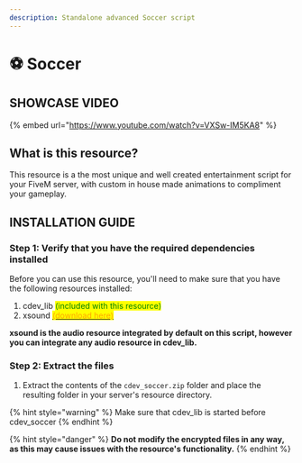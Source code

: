 ```yaml
---
description: Standalone advanced Soccer script
---
```


# ⚽ Soccer

## SHOWCASE VIDEO

{% embed url="https://www.youtube.com/watch?v=VXSw-IM5KA8" %}

## What is this resource?

This resource is a the most unique and well created entertainment script for your FiveM server, with custom in house made animations to compliment your gameplay.&#x20;

## INSTALLATION GUIDE

### Step 1: Verify that you have the required dependencies installed

Before you can use this resource, you'll need to make sure that you have the following resources installed:

1. cdev\_lib <mark style="color:green;">(included with this resource)</mark>
2. xsound [<mark style="color:orange;">(download here)</mark>](https://github.com/Xogy/xsound)

**xsound is the audio resource integrated by default on this script, however you can integrate any audio resource in cdev\_lib.**

### Step 2: Extract the files

1. Extract the contents of the `cdev_soccer.zip` folder and place the resulting folder in your server's resource directory.

{% hint style="warning" %}
Make sure that cdev\_lib is started before cdev\_soccer
{% endhint %}

{% hint style="danger" %}
**Do not modify the encrypted files in any way, as this may cause issues with the resource's functionality.**
{% endhint %}
